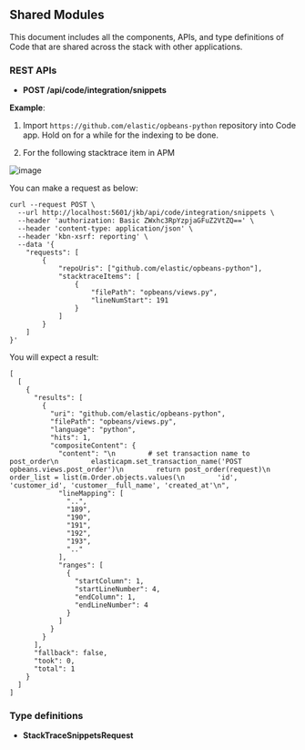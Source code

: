 ## Shared Modules

This document includes all the components, APIs, and type definitions of Code that are shared across the stack
with other applications. 

### REST APIs

* **POST /api/code/integration/snippets**

**Example**:

1. Import `https://github.com/elastic/opbeans-python` repository into Code app. Hold on for a while for the indexing to be done.

2. For the following stacktrace item in APM 

![image](https://user-images.githubusercontent.com/987855/66232529-e18ed900-e69d-11e9-8035-225f5c086bcc.png)

You can make a request as below:

```
curl --request POST \
  --url http://localhost:5601/jkb/api/code/integration/snippets \
  --header 'authorization: Basic ZWxhc3RpYzpjaGFuZ2VtZQ==' \
  --header 'content-type: application/json' \
  --header 'kbn-xsrf: reporting' \
  --data '{
	"requests": [
		{
			"repoUris": ["github.com/elastic/opbeans-python"],
			"stacktraceItems": [
				{
					"filePath": "opbeans/views.py",
					"lineNumStart": 191
				}
			]
		}
	]
}'
```

You will expect a result: 

```
[
  [
    {
      "results": [
        {
          "uri": "github.com/elastic/opbeans-python",
          "filePath": "opbeans/views.py",
          "language": "python",
          "hits": 1,
          "compositeContent": {
            "content": "\n        # set transaction name to post_order\n        elasticapm.set_transaction_name('POST opbeans.views.post_order')\n        return post_order(request)\n    order_list = list(m.Order.objects.values(\n        'id', 'customer_id', 'customer__full_name', 'created_at'\n",
            "lineMapping": [
              "..",
              "189",
              "190",
              "191",
              "192",
              "193",
              ".."
            ],
            "ranges": [
              {
                "startColumn": 1,
                "startLineNumber": 4,
                "endColumn": 1,
                "endLineNumber": 4
              }
            ]
          }
        }
      ],
      "fallback": false,
      "took": 0,
      "total": 1
    }
  ]
]
```



### Type definitions

* **StackTraceSnippetsRequest**

